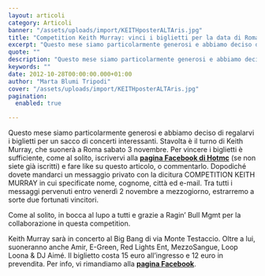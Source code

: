 ```yaml
---
layout: articoli
category: Articoli
banner: "/assets/uploads/import/KEITHposterALTAris.jpg"
title: "Competition Keith Murray: vinci i biglietti per la data di Roma!"
excerpt: "Questo mese siamo particolarmente generosi e abbiamo deciso di regalarvi i biglietti per un sacco di concerti interessanti. Stavolta è il turno di Keith Murray, che suonerà a Roma sabato 3 novembre. Per vincere i biglietti è sufficiente, come al solito, iscrivervi alla pagina Facebook di Hotmc (se non siete già iscritti) e fare like [&hellip"
quote: ""
description: "Questo mese siamo particolarmente generosi e abbiamo deciso di regalarvi i biglietti per un sacco di concerti interessanti. Stavolta è il turno di Keith Murray, che suonerà a Roma sabato 3 novembre. Per vincere i biglietti è sufficiente, come al solito, iscrivervi alla pagina Facebook di Hotmc (se non siete già iscritti) e fare like [&hellip"
keywords: ""
date: 2012-10-28T00:00:00.000+01:00
author: "Marta Blumi Tripodi"
cover: "/assets/uploads/import/KEITHposterALTAris.jpg"
pagination:
  enabled: true

---
```


Questo mese siamo particolarmente generosi e abbiamo deciso di regalarvi i biglietti per un sacco di concerti interessanti. Stavolta è il turno di Keith Murray, che suonerà a Roma sabato 3 novembre. Per vincere i biglietti è sufficiente, come al solito, iscrivervi alla [**pagina Facebook di Hotmc**](https://www.facebook.com/pages/Hotmccom/263605365068 "https://www.facebook.com/pages/Hotmccom/263605365068") (se non siete già iscritti) e fare like su questo articolo, o commentarlo. Dopodiché dovete mandarci un messaggio privato con la dicitura COMPETITION KEITH MURRAY in cui specificate nome, cognome, città ed e-mail. Tra tutti i messaggi pervenuti entro venerdì 2 novembre a mezzogiorno, estrarremo a sorte due fortunati vincitori.

Come al solito, in bocca al lupo a tutti e grazie a Ragin’ Bull Mgmt per la collaborazione in questa competition.

Keith Murray sarà in concerto al Big Bang di via Monte Testaccio. Oltre a lui, suoneranno anche Amir, E-Green, Red Lights Ent, MezzoSangue, Loop Loona & DJ Aimé. Il biglietto costa 15 euro all’ingresso e 12 euro in prevendita. Per info, vi rimandiamo alla [**pagina Facebook**](https://www.facebook.com/events/268988933220653/?fref=ts "https://www.facebook.com/events/268988933220653/?fref=ts").